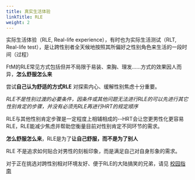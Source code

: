 ```yaml
---
title: 真实生活体验
linkTitle: RLE
weight: 2
---
```


实际生活体验（RLE, Real-life experience），有时也为实际生活测试（RLT, Real-life test），是让跨性别者全天候地按照其所偏好之性别角色来生活的一段时间（过程）

FtM的RLE常见方式包括但并不局限于易装、束胸、理发……方式的效果因人而异，**怎么舒服怎么来**

尝试**自己认为舒适的方式RLE** 对探索内心、缓解性别焦虑十分重要。

*RLE不是性别过渡的必要条件，因条件或其他问题无法进行RLE的可以先进行其它性别肯定的步骤，并没有必须先RLE再进行HRT的规定顺序*

RLE与其他性别肯定步骤是一定程度上相辅相成的--HRT会让您更男性化更容易RLE，RLE能减少焦虑并帮助您衡量目前对性别肯定不同环节的需求。

**怎么舒服怎么来**，RLE是为了**让自己舒服，而不是为了别人**

RLE 不是追求如何贴合对男性的刻板印象，而是满足自己对自身形象的需求。
 
对于正在挑选对跨性别相对环境友好、便于RLE的大陆搞笑的兄弟，请见 [校园指南](https://rle.wiki/campus/)


